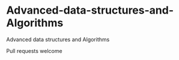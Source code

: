 # Advanced-data-structures-and-Algorithms
Advanced data structures and Algorithms 

Pull requests welcome
